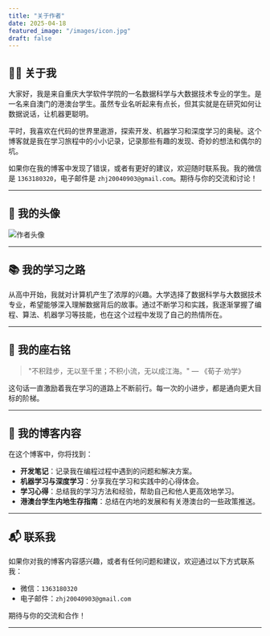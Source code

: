 ```yaml
---
title: "关于作者"
date: 2025-04-18
featured_image: "/images/icon.jpg"
draft: false
---
```


## 👨‍💻 关于我

大家好，我是来自重庆大学软件学院的一名数据科学与大数据技术专业的学生。是一名来自澳门的港澳台学生。虽然专业名听起来有点长，但其实就是在研究如何让数据说话，让机器更聪明。

平时，我喜欢在代码的世界里遨游，探索开发、机器学习和深度学习的奥秘。这个博客就是我在学习旅程中的小小记录，记录那些有趣的发现、奇妙的想法和偶尔的坑。

如果你在我的博客中发现了错误，或者有更好的建议，欢迎随时联系我。我的微信是 `1363180320`，电子邮件是 `zhj20040903@gmail.com`。期待与你的交流和讨论！

---

## 📸 我的头像

![作者头像](/images/icon.jpg)

---

## 📚 我的学习之路

从高中开始，我就对计算机产生了浓厚的兴趣。大学选择了数据科学与大数据技术专业，希望能够深入理解数据背后的故事。通过不断学习和实践，我逐渐掌握了编程、算法、机器学习等技能，也在这个过程中发现了自己的热情所在。

---

## 💬 我的座右铭

> "不积跬步，无以至千里；不积小流，无以成江海。" — 《荀子·劝学》

这句话一直激励着我在学习的道路上不断前行。每一次的小进步，都是通向更大目标的阶梯。

---

## 📝 我的博客内容

在这个博客中，你将找到：

- **开发笔记**：记录我在编程过程中遇到的问题和解决方案。
- **机器学习与深度学习**：分享我在学习和实践中的心得体会。
- **学习心得**：总结我的学习方法和经验，帮助自己和他人更高效地学习。
- **港澳台学生内地生存指南**：总结在内地的发展和有关港澳台的一些政策推送。

---

## 📬 联系我

如果你对我的博客内容感兴趣，或者有任何问题和建议，欢迎通过以下方式联系我：

- 微信：`1363180320`
- 电子邮件：`zhj20040903@gmail.com`

期待与你的交流和合作！

---

